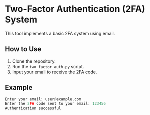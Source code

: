 # Two-Factor Authentication (2FA) System

This tool implements a basic 2FA system using email.

## How to Use

1. Clone the repository.
2. Run the `two_factor_auth.py` script.
3. Input your email to receive the 2FA code.

## Example

```python
Enter your email: user@example.com
Enter the 2FA code sent to your email: 123456
Authentication successful
